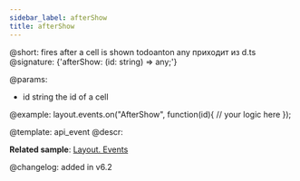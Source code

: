 ```yaml
---
sidebar_label: afterShow
title: afterShow
---          
```


@short: fires after a cell is shown
todoanton any приходит из d.ts
@signature: {'afterShow: (id: string) => any;'}

@params:
- id		string		the id of a cell

@example:
layout.events.on("AfterShow", function(id){
	// your logic here
});

@template: api_event
@descr:

**Related sample**: [Layout. Events](https://snippet.dhtmlx.com/fyxw0map)

@changelog:
added in v6.2
